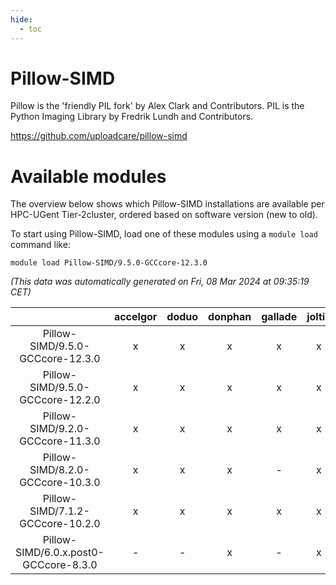 ```yaml
---
hide:
  - toc
---
```


Pillow-SIMD
===========


Pillow is the 'friendly PIL fork' by Alex Clark and Contributors. PIL is the Python Imaging Library by Fredrik Lundh and Contributors.

https://github.com/uploadcare/pillow-simd
# Available modules


The overview below shows which Pillow-SIMD installations are available per HPC-UGent Tier-2cluster, ordered based on software version (new to old).

To start using Pillow-SIMD, load one of these modules using a `module load` command like:

```shell
module load Pillow-SIMD/9.5.0-GCCcore-12.3.0
```

*(This data was automatically generated on Fri, 08 Mar 2024 at 09:35:19 CET)*  

| |accelgor|doduo|donphan|gallade|joltik|skitty|
| :---: | :---: | :---: | :---: | :---: | :---: | :---: |
|Pillow-SIMD/9.5.0-GCCcore-12.3.0|x|x|x|x|x|x|
|Pillow-SIMD/9.5.0-GCCcore-12.2.0|x|x|x|x|x|x|
|Pillow-SIMD/9.2.0-GCCcore-11.3.0|x|x|x|x|x|x|
|Pillow-SIMD/8.2.0-GCCcore-10.3.0|x|x|x|-|x|x|
|Pillow-SIMD/7.1.2-GCCcore-10.2.0|x|x|x|x|x|x|
|Pillow-SIMD/6.0.x.post0-GCCcore-8.3.0|-|-|x|-|x|x|
